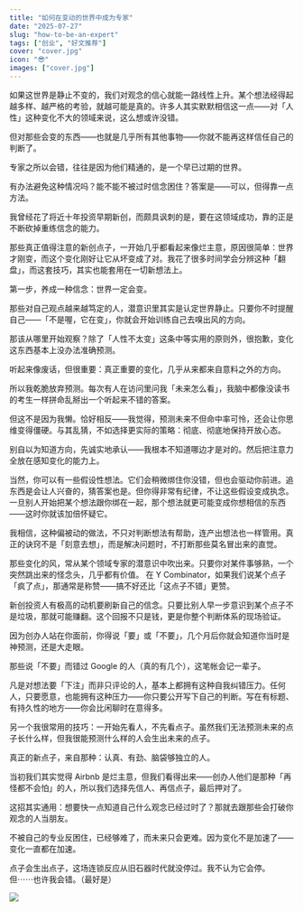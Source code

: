 ```yaml
---
title: "如何在变动的世界中成为专家"
date: "2025-07-27"
slug: "how-to-be-an-expert"
tags: ["创业", "好文推荐"]
cover: "cover.jpg"
icon: "😎"
images: ["cover.jpg"]
---
```

如果这世界是静止不变的，我们对观念的信心就能一路线性上升。某个想法经得起越多样、越严格的考验，就越可能是真的。许多人其实默默相信这一点——对「人性」这种变化不大的领域来说，这么想或许没错。



但对那些会变的东西——也就是几乎所有其他事物——你就不能再这样信任自己的判断了。



专家之所以会错，往往是因为他们精通的，是一个早已过期的世界。



有办法避免这种情况吗？能不能不被过时信念困住？答案是——可以，但得靠一点方法。



我曾经花了将近十年投资早期新创，而颇具讽刺的是，要在这领域成功，靠的正是不断砍掉重练信念的能力。



那些真正值得注意的新创点子，一开始几乎都看起来像烂主意，原因很简单：世界才刚变，而这个变化刚好让它从坏变成了对。我花了很多时间学会分辨这种「翻盘」，而这套技巧，其实也能套用在一切新想法上。



第一步，养成一种信念：世界一定会变。



那些对自己观点越来越笃定的人，潜意识里其实是认定世界静止。只要你不时提醒自己——「不是喔，它在变」，你就会开始训练自己去嗅出风的方向。



那该从哪里开始观察？除了「人性不太变」这条中等实用的原则外，很抱歉，变化这东西基本上没办法准确预测。



听起来像废话，但很重要：真正重要的变化，几乎从来都来自意料之外的方向。



所以我乾脆放弃预测。每次有人在访问里问我「未来怎么看」，我脑中都像没读书的考生一样拼命乱掰出一个听起来不错的答案。



但这不是因为我懒。恰好相反——我觉得，预测未来不但命中率可怜，还会让你思维变得僵硬。与其乱猜，不如选择更实际的策略：彻底、彻底地保持开放心态。



别自以为知道方向，先诚实地承认——我根本不知道哪边才是对的。然后把注意力全放在感知变化的能力上。



当然，你可以有一些假设性想法。它们会稍微绑住你没错，但也会驱动你前进。追东西是会让人兴奋的，猜答案也是。但你得非常有纪律，不让这些假设变成执念。
一旦别人开始把某个想法跟你绑在一起，那个想法就更可能变成你想相信的东西——这时你就该加倍怀疑它。



我相信，这种偏被动的做法，不只对判断想法有帮助，连产出想法也一样管用。真正的诀窍不是「刻意去想」，而是解决问题时，不打断那些莫名冒出来的直觉。



那些变化的风，常从某个领域专家的潜意识中吹出来。只要你对某件事够熟，一个突然跳出来的怪念头，几乎都有价值。
在 Y Combinator，如果我们说某个点子「疯了点」，那通常是称赞——搞不好还比「这点子不错」更赞。



新创投资人有极高的动机要刷新自己的信念。只要比别人早一步意识到某个点子不是垃圾，那就可能赚翻。这个回报不只是钱，更是你整个判断体系的现场验证。



因为创办人站在你面前，你得说「要」或「不要」，几个月后你就会知道你当时是神预测，还是大走眼。



那些说「不要」而错过 Google 的人（真的有几个），这笔帐会记一辈子。



凡是对想法要「下注」而非只评论的人，基本上都拥有这种自我纠错压力。任何人，只要愿意，也能拥有这种压力——你只要公开写下自己的判断。写在有标题、有持久性的地方——你会比闲聊时在意得多。



另一个我很常用的技巧：一开始先看人，不先看点子。虽然我们无法预测未来的点子长什么样，但我很能预测什么样的人会生出未来的点子。



真正的新点子，来自那种：认真、有劲、脑袋够独立的人。



当初我们其实觉得 Airbnb 是烂主意，但我们看得出来——创办人他们是那种「再怪都不会怕」的人，所以我们选择先信人、再信点子，最后押对了。



这招其实通用：想要快一点知道自己什么观念已经过时了？那就去跟那些会打破你观念的人当朋友。



不被自己的专业反困住，已经够难了，而未来只会更难。因为变化不是加速了——变化一直都在加速。



点子会生出点子，这场连锁反应从旧石器时代就没停过。我不认为它会停。
但⋯⋯也许我会错。（最好是）




![](https://prod-files-secure.s3.us-west-2.amazonaws.com/112d0858-5090-4d34-a606-b75eb8d65fd2/46476355-9cf3-4e99-9b7a-3531bc426380/1000202064.png?X-Amz-Algorithm=AWS4-HMAC-SHA256&X-Amz-Content-Sha256=UNSIGNED-PAYLOAD&X-Amz-Credential=ASIAZI2LB466UU47NRVJ%2F20250828%2Fus-west-2%2Fs3%2Faws4_request&X-Amz-Date=20250828T101413Z&X-Amz-Expires=3600&X-Amz-Security-Token=IQoJb3JpZ2luX2VjEEkaCXVzLXdlc3QtMiJGMEQCIBycS5sslSSPcGzzZ8yqbdwQe26q04ywa4ntiaAAqgK%2FAiBb%2B9ncccD2XRecPIebKrw0RqKgff4orwPWt8%2BAvZ44DiqIBAii%2F%2F%2F%2F%2F%2F%2F%2F%2F%2F8BEAAaDDYzNzQyMzE4MzgwNSIMVrZ3gRMpl4Y3x5FRKtwDRbN44M1OOa2KNaZcxdZDSlzqEj9OsuI30NDvPcB1ka2Ka8FHD2VCTcFUdsfpGDn0djOwBNrthebUtSxbotHSqgUf4nuOq7XsZ3zazv3apZpmWawR7f26ri%2F4SBKOK9sy4IPEYajPQCrMpCj4pPaBSL6P%2BWyGXnEed4iA9gq0v5%2FQXCqZpBL6pOHhQlkXR51LDkPqybAVdjvXrW0UeKVEJLq1B1izdMrXRvlDN%2B6%2BYzaNg2e2ePIPuLrzTYCC0O2rZ0fw577kuUleId%2BAhmIgb2FB2G%2BD1oyl7XlDfE25gkhG2WTyQyd6QxFVWN60jdBQYVNFznUnXGi6GQyR6yN75gGgvxWTuXOI4YOMNUlNbLNeBCEObcE2W1WkX6eb9JZYAE8HjzGD8Z5PkF4wWC0trD%2FF5GN%2FuebsKzMbItW9jyPfSUKdRlHqL%2FY0vEZpmMwcR%2F9L5X%2BFN%2FFk40QLSD805TdNUHtgxs8IhfBbUd0oWSCnNo%2FdYFpEOwgtsgD1uQrzoe%2BZ5X%2BIzw0wjktpDw6dUpBYVkqWaLc07K7%2BpOm%2FdGGAFFtQmmZtRFd3tVyU6PdGtuNRR%2F1eb3jaT9u8Upc1Vv%2BBCad9pNmQN4kZIYA6i8NjfayKWLTEPrWmK3IwgLfAxQY6pgGye9mKi8Yj5lU0xo8O3GfATglvkXTTVk7DcN3Y9Q8qRGJALA%2B1QU0KupJ1%2FCdJWCsZUkTUmBGvyYz4sUpmMy8XJsXhVkSVWRvdXRCfo7pt6gPqmyULijXpLt0DkHgKQ8aE6SxCCBpc0qOwlKGuiurJYrEeMItnyTEEzOQdR9C0j7AjfTjaNpeE4%2FplNSwX9r8uextUjkfhv%2FtJBxEFBkTHjamj7tpW&X-Amz-Signature=6a82cb8d88fa45a9788bbd35784f2e19a549bd9f61381d17a4d8ef9d8f2da5ef&X-Amz-SignedHeaders=host&x-amz-checksum-mode=ENABLED&x-id=GetObject)

